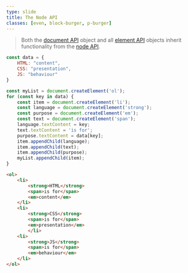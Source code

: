 ```yaml
---
type: slide
title: The Node API
classes: [even, block-burger, p-burger]
---
```


> Both the [document API] object and all [element API] objects inherit functionality from the [node API].

```js
const data = {
    HTML: "content",
    CSS: "presentation",
    JS: "behaviour"
}

const myList = document.createElement('ol');
for (const key in data) {
    const item = document.createElement('li');
    const language = document.createElement('strong');
    const purpose = document.createElement('em');
    const text = document.createElement('span');
    language.textContent = key;
    text.textContent = 'is for';    
    purpose.textContent = data[key];
    item.appendChild(language);
    item.appendChild(text);
    item.appendChild(purpose);
    myList.appendChild(item);
}
```
```html
<ol>
    <li>
        <strong>HTML</strong>
        <span>is for</span>
        <em>content</em>
    </li>
    <li>
        <strong>CSS</strong>
        <span>is for</span>
        <em>presentation</em>
        </li>
    <li>
        <strong>JS</strong>
        <span>is for</span>
        <em>behaviour</em>
    </li>
</ol>
```

[document API]: https://developer.mozilla.org/en-US/docs/Web/API/Document
[element API]: https://developer.mozilla.org/en-US/docs/Web/API/Element
[node API]: https://developer.mozilla.org/en-US/docs/Web/API/Node